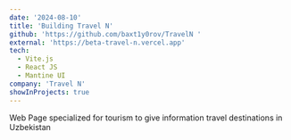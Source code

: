 ```yaml
---
date: '2024-08-10'
title: 'Building Travel N'
github: 'https://github.com/baxt1y0rov/TravelN '
external: 'https://beta-travel-n.vercel.app'
tech:
  - Vite.js
  - React JS
  - Mantine UI
company: 'Travel N'
showInProjects: true
---
```


Web Page specialized for tourism to give information travel destinations in Uzbekistan
